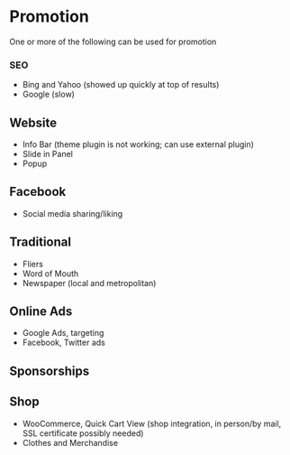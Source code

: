 # Promotion

One or more of the following can be used for promotion

### SEO

* Bing and Yahoo (showed up quickly at top of results)
* Google (slow)

## Website

* Info Bar (theme plugin is not working; can use external plugin)
* Slide in Panel
* Popup

## Facebook

* Social media sharing/liking

## Traditional

* Fliers
* Word of Mouth
* Newspaper (local and metropolitan)

## Online Ads

* Google Ads, targeting
* Facebook, Twitter ads

## Sponsorships

## Shop

* WooCommerce, Quick Cart View (shop integration, in person/by mail, SSL certificate possibly needed)
* Clothes and Merchandise
